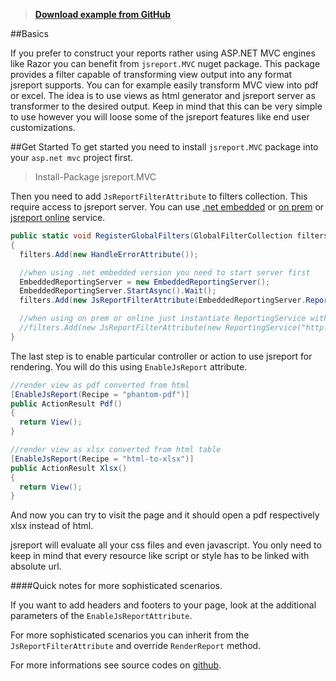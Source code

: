 >  **[Download example from GitHub](https://github.com/jsreport/net/tree/master/examples/Mvc)**

##Basics

If you prefer to construct your reports rather using ASP.NET MVC engines like Razor you can benefit from `jsreport.MVC` nuget package. This package provides a filter capable of transforming view output into any format jsreport supports. You can for example easily transform MVC view into pdf or excel. The idea is to use views as html generator and jsreport server as transformer to the desired output. Keep in mind that this can be very simple to use however you will loose some of the jsreport features like end user customizations.

##Get Started
To get started you need to install `jsreport.MVC` package into your `asp.net mvc` project first.

> Install-Package jsreport.MVC

Then you need to add `JsReportFilterAttribute` to filters collection. This require access to jsreport server. You can use [.net embedded](http://jsreport.net/learn/net-embedded) or [on prem](http://jsreport.net/on-prem) or [jsreport online](http://jsreport.net/online) service.
```c#
public static void RegisterGlobalFilters(GlobalFilterCollection filters)
{
  filters.Add(new HandleErrorAttribute());

  //when using .net embedded version you need to start server first
  EmbeddedReportingServer = new EmbeddedReportingServer();
  EmbeddedReportingServer.StartAsync().Wait();
  filters.Add(new JsReportFilterAttribute(EmbeddedReportingServer.ReportingService));

  //when using on prem or online just instantiate ReportingService with correct url
  //filters.Add(new JsReportFilterAttribute(new ReportingService("http://localhost:2000")));
}
```
The last step is to enable particular controller or action to use jsreport for rendering. You will do this using `EnableJsReport` attribute.

```c#
//render view as pdf converted from html
[EnableJsReport(Recipe = "phantom-pdf")]
public ActionResult Pdf()
{
  return View();
}

//render view as xlsx converted from html table
[EnableJsReport(Recipe = "html-to-xlsx")]
public ActionResult Xlsx()
{
  return View();
}
```

And now you can try to visit the page and it should open a pdf respectively xlsx instead of html.

jsreport will evaluate all your css files and even javascript. You only need to keep in mind that every resource like script or style has to be linked with absolute url.

####Quick notes for more sophisticated scenarios.

If you want to add headers and footers to your page, look at the additional parameters of the `EnableJsReportAttribute`.

For more sophisticated scenarios you can inherit from the `JsReportFilterAttribute` and override `RenderReport` method.

For more informations see source codes on [github](https://github.com/jsreport/net/tree/master/examples/Mvc).

